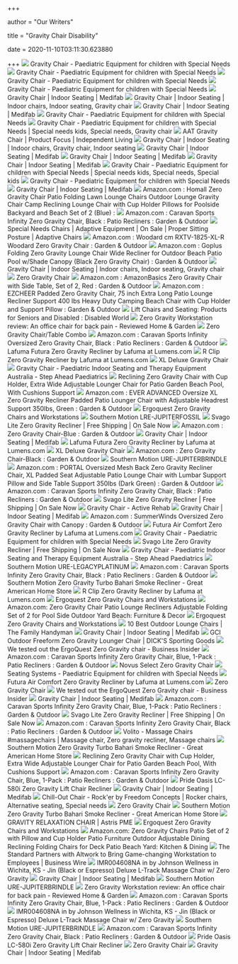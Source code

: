 +++
        
author = "Our Writers"
        
title = "Gravity Chair Disability"
        
date = 2020-11-10T03:11:30.623880
        
+++
[ ![](https://www.specialneedssolutions.com.au/wp-content/uploads/2011/10/Gravity-Chair-Air-Breathew.jpg)](https://www.specialneedssolutions.com.au/wp-content/uploads/2011/10/Gravity-Chair-Air-Breathew.jpg) Gravity Chair - Paediatric Equipment for children with Special Needs
[ ![](https://www.specialneedssolutions.com.au/wp-content/uploads/2011/10/Gravity-Chair-Air-Breathe.jpg)](https://www.specialneedssolutions.com.au/wp-content/uploads/2011/10/Gravity-Chair-Air-Breathe.jpg) Gravity Chair - Paediatric Equipment for children with Special Needs
[ ![](https://www.specialneedssolutions.com.au/wp-content/uploads/2011/10/BLUE.jpg)](https://www.specialneedssolutions.com.au/wp-content/uploads/2011/10/BLUE.jpg) Gravity Chair - Paediatric Equipment for children with Special Needs
[ ![](https://www.specialneedssolutions.com.au/wp-content/uploads/2016/11/Gravity-Chair-Air-Breathe-No-Seat-Linerw.jpg)](https://www.specialneedssolutions.com.au/wp-content/uploads/2016/11/Gravity-Chair-Air-Breathe-No-Seat-Linerw.jpg) Gravity Chair - Paediatric Equipment for children with Special Needs
[ ![](https://www.medifab.co.nz/sites/default/files/styles/product_full/public/Gravity%20Chair%20-%20Green.png?itok=5auE4Six)](https://www.medifab.co.nz/sites/default/files/styles/product_full/public/Gravity%20Chair%20-%20Green.png?itok=5auE4Six) Gravity Chair | Indoor Seating | Medifab
[ ![](https://i.pinimg.com/originals/2a/53/c7/2a53c7afba8178a865457ef47e8ce85c.jpg)](https://i.pinimg.com/originals/2a/53/c7/2a53c7afba8178a865457ef47e8ce85c.jpg) Gravity Chair | Indoor Seating | Indoor chairs, Indoor seating, Gravity  chair
[ ![](https://www.medifab.co.nz/sites/default/files/styles/product_full/public/Colour%20Options.png?itok=3hxDwkrQ)](https://www.medifab.co.nz/sites/default/files/styles/product_full/public/Colour%20Options.png?itok=3hxDwkrQ) Gravity Chair | Indoor Seating | Medifab
[ ![](https://www.specialneedssolutions.com.au/wp-content/uploads/2016/11/chair-colours.jpg)](https://www.specialneedssolutions.com.au/wp-content/uploads/2016/11/chair-colours.jpg) Gravity Chair - Paediatric Equipment for children with Special Needs
[ ![](https://i.pinimg.com/originals/ab/72/5b/ab725baf1ee74f6df4ca857a5b80e42d.jpg)](https://i.pinimg.com/originals/ab/72/5b/ab725baf1ee74f6df4ca857a5b80e42d.jpg) Gravity Chair - Paediatric Equipment for children with Special Needs |  Special needs kids, Special needs, Gravity chair
[ ![](https://www.independentliving.co.uk/wp-content/uploads/2017/06/aat-gravity-chair.jpg)](https://www.independentliving.co.uk/wp-content/uploads/2017/06/aat-gravity-chair.jpg) AAT Gravity Chair | Product Focus | Independent Living
[ ![](https://i.pinimg.com/originals/ab/cb/bb/abcbbb6c7e165214f4594e56af463dba.jpg)](https://i.pinimg.com/originals/ab/cb/bb/abcbbb6c7e165214f4594e56af463dba.jpg) Gravity Chair | Indoor Seating | Indoor chairs, Gravity chair, Indoor  seating
[ ![](https://www.medifab.co.nz/sites/default/files/styles/product_full/public/Tilt%20Wedge%20-%20Lateral%201.png?itok=uzuVmhXU)](https://www.medifab.co.nz/sites/default/files/styles/product_full/public/Tilt%20Wedge%20-%20Lateral%201.png?itok=uzuVmhXU) Gravity Chair | Indoor Seating | Medifab
[ ![](http://www.medifab.co.nz/sites/default/files/styles/large/public/sieras%20new%20chair_0.JPG?itok=RiVyqw6L)](http://www.medifab.co.nz/sites/default/files/styles/large/public/sieras%20new%20chair_0.JPG?itok=RiVyqw6L) Gravity Chair | Indoor Seating | Medifab
[ ![](https://www.medifab.co.nz/sites/default/files/styles/product_full/public/Material%20Options.png?itok=-PbM4kxS)](https://www.medifab.co.nz/sites/default/files/styles/product_full/public/Material%20Options.png?itok=-PbM4kxS) Gravity Chair | Indoor Seating | Medifab
[ ![](https://i.pinimg.com/originals/7f/70/14/7f7014c9b276fd3f66c6ed5f1d15a7e6.jpg)](https://i.pinimg.com/originals/7f/70/14/7f7014c9b276fd3f66c6ed5f1d15a7e6.jpg) Gravity Chair - Paediatric Equipment for children with Special Needs |  Special needs kids, Special needs, Special kids
[ ![](https://i.ytimg.com/vi/has-2_WF17E/maxresdefault.jpg)](https://i.ytimg.com/vi/has-2_WF17E/maxresdefault.jpg) Gravity Chair - Paediatric Equipment for children with Special Needs
[ ![](https://www.medifab.co.nz/sites/default/files/styles/large/public/Teagan%201_3.jpg?itok=FfmuBr8v)](https://www.medifab.co.nz/sites/default/files/styles/large/public/Teagan%201_3.jpg?itok=FfmuBr8v) Gravity Chair | Indoor Seating | Medifab
[ ![](https://images-na.ssl-images-amazon.com/images/I/71OzJ4jfA7L._AC_SL1492_.jpg)](https://images-na.ssl-images-amazon.com/images/I/71OzJ4jfA7L._AC_SL1492_.jpg) Amazon.com : Homall Zero Gravity Chair Patio Folding Lawn Lounge Chairs  Outdoor Lounge Gravity Chair Camp Reclining Lounge Chair with Cup Holder  Pillows for Poolside Backyard and Beach Set of 2 (Blue) :
[ ![](https://images-na.ssl-images-amazon.com/images/I/811xMwQnQuL.__AC_SY300_QL70_ML2_.jpg)](https://images-na.ssl-images-amazon.com/images/I/811xMwQnQuL.__AC_SY300_QL70_ML2_.jpg) Amazon.com : Caravan Sports Infinity Zero Gravity Chair, Black : Patio  Recliners : Garden & Outdoor
[ ![](https://static.rehabmart.com/imagesfromrd/Rocker_Chill-Out_Chair_-_Standard_Configuration_-_Steel_Fabric_-_001_preview.jpeg)](https://static.rehabmart.com/imagesfromrd/Rocker_Chill-Out_Chair_-_Standard_Configuration_-_Steel_Fabric_-_001_preview.jpeg) Special Needs Chairs | Adaptive Equipment | On Sale | Proper Sitting  Posture | Adaptive Chairs
[ ![](https://images-na.ssl-images-amazon.com/images/I/419f9cOfO7L._AC_.jpg)](https://images-na.ssl-images-amazon.com/images/I/419f9cOfO7L._AC_.jpg) Amazon.com : Woodard cm RXTV-1825-XL-R Woodard Zero Gravity Chair : Garden  & Outdoor
[ ![](https://images-na.ssl-images-amazon.com/images/I/61idDNsAPuL._AC_SY450_.jpg)](https://images-na.ssl-images-amazon.com/images/I/61idDNsAPuL._AC_SY450_.jpg) Amazon.com : Goplus Folding Zero Gravity Lounge Chair Wide Recliner for  Outdoor Beach Patio Pool w/Shade Canopy (Black Zero Gravity Chair) : Garden  & Outdoor
[ ![](https://i.pinimg.com/originals/f3/50/3e/f3503e18fd8f3c60a37d0dd932bc10f1.png)](https://i.pinimg.com/originals/f3/50/3e/f3503e18fd8f3c60a37d0dd932bc10f1.png) Gravity Chair | Indoor Seating | Indoor chairs, Indoor seating, Gravity  chair
[ ![](https://www.dunhamssports.com/on/demandware.static/-/Sites-master_catalog_Dunhams/default/dw2e68f9b8/images/0219931980015-200_Zero-Gravity-Chair-Brown.jpg)](https://www.dunhamssports.com/on/demandware.static/-/Sites-master_catalog_Dunhams/default/dw2e68f9b8/images/0219931980015-200_Zero-Gravity-Chair-Brown.jpg) Zero Gravity Chair
[ ![](https://images-na.ssl-images-amazon.com/images/I/91y4r24c7-L._AC_SY450_.jpg)](https://images-na.ssl-images-amazon.com/images/I/91y4r24c7-L._AC_SY450_.jpg) Amazon.com : AmazonBasics Zero Gravity Chair with Side Table, Set of 2, Red  : Garden & Outdoor
[ ![](https://images-na.ssl-images-amazon.com/images/I/61bDh8FiKZL._AC_SY450_.jpg)](https://images-na.ssl-images-amazon.com/images/I/61bDh8FiKZL._AC_SY450_.jpg) Amazon.com : EZCHEER Padded Zero Gravity Chair, 75 inch Extra Long Patio  Lounge Recliner Support 400 lbs Heavy Duty Camping Beach Chair with Cup  Holder and Support Pillow : Garden & Outdoor
[ ![](https://www.disabled-world.com/pics/1/electric-riser-lift-chairs.jpg)](https://www.disabled-world.com/pics/1/electric-riser-lift-chairs.jpg) Lift Chairs and Seating: Products for Seniors and Disabled : Disabled World
[ ![](https://reviewed-com-res.cloudinary.com/image/fetch/s--eTvTzCNl--/b_white,c_limit,cs_srgb,f_auto,fl_progressive.strip_profile,g_center,q_auto,w_972/https://reviewed-production.s3.amazonaws.com/1583185397018/zero-gravity-workstation.jpg)](https://reviewed-com-res.cloudinary.com/image/fetch/s--eTvTzCNl--/b_white,c_limit,cs_srgb,f_auto,fl_progressive.strip_profile,g_center,q_auto,w_972/https://reviewed-production.s3.amazonaws.com/1583185397018/zero-gravity-workstation.jpg) Zero Gravity Workstation review: An office chair for back pain - Reviewed  Home & Garden
[ ![](https://www.dunhamssports.com/dw/image/v2/BCMF_PRD/on/demandware.static/-/Sites-master_catalog_Dunhams/default/dw64230d02/images/0219931980037-010_Zero-Gravity-Set.jpg?sw=800&sh=800&sm=fit)](https://www.dunhamssports.com/dw/image/v2/BCMF_PRD/on/demandware.static/-/Sites-master_catalog_Dunhams/default/dw64230d02/images/0219931980037-010_Zero-Gravity-Set.jpg?sw=800&sh=800&sm=fit) Zero Gravity Chair/Table Combo
[ ![](https://m.media-amazon.com/images/S/aplus-media/vc/08b2b097-d7f3-4d93-afd2-549a8eaf6cf1._SL300__.jpg)](https://m.media-amazon.com/images/S/aplus-media/vc/08b2b097-d7f3-4d93-afd2-549a8eaf6cf1._SL300__.jpg) Amazon.com : Caravan Sports Infinity Oversized Zero Gravity Chair, Black :  Patio Recliners : Garden & Outdoor
[ ![](https://images.lumens.com/is/image/Lumens/LAFP201165?$Lumens.com-600$)](https://images.lumens.com/is/image/Lumens/LAFP201165?$Lumens.com-600$) Lafuma Futura Zero Gravity Recliner by Lafuma at Lumens.com
[ ![](https://images.lumens.com/is/image/Lumens/LAFP201131_alt08?$Lumens.com-600$)](https://images.lumens.com/is/image/Lumens/LAFP201131_alt08?$Lumens.com-600$) R Clip Zero Gravity Recliner by Lafuma at Lumens.com
[ ![](https://www.dunhamssports.com/dw/image/v2/BCMF_PRD/on/demandware.static/-/Sites-master_catalog_Dunhams/default/dw2cf5a80c/images/0219066280006-010_Deluxe-Gravity-Chair.jpg?sw=800&sh=800&sm=fit)](https://www.dunhamssports.com/dw/image/v2/BCMF_PRD/on/demandware.static/-/Sites-master_catalog_Dunhams/default/dw2cf5a80c/images/0219066280006-010_Deluxe-Gravity-Chair.jpg?sw=800&sh=800&sm=fit) XL Deluxe Gravity Chair
[ ![](https://www.stepaheadpaediatrics.com.au/wp-content/uploads/2018/07/%C2%A9Fairfax-Bree-and-Khapre-Web_1-300x201.jpg)](https://www.stepaheadpaediatrics.com.au/wp-content/uploads/2018/07/%C2%A9Fairfax-Bree-and-Khapre-Web_1-300x201.jpg) Gravity Chair - Paediatric Indoor Seating and Therapy Equipment Australia -  Step Ahead Paediatrics
[ ![](https://blackfeather-online.com/media/catalog/product/cache/3/image/800x800/9df78eab33525d08d6e5fb8d27136e95/w/i/wide_recliner_black.jpg)](https://blackfeather-online.com/media/catalog/product/cache/3/image/800x800/9df78eab33525d08d6e5fb8d27136e95/w/i/wide_recliner_black.jpg) Reclining Zero Gravity Chair with Cup Holder, Extra Wide Adjustable Lounger  Chair for Patio Garden Beach Pool, With Cushions Support
[ ![](https://images-na.ssl-images-amazon.com/images/I/71CmAX5onRL._AC_SL1500_.jpg)](https://images-na.ssl-images-amazon.com/images/I/71CmAX5onRL._AC_SL1500_.jpg) Amazon.com : EVER ADVANCED Oversize XL Zero Gravity Recliner Padded Patio  Lounger Chair with Adjustable Headrest Support 350lbs, Green : Garden &  Outdoor
[ ![](http://www.ergoquest.com/uploads/5/9/1/5/5915120/7743834-orig_orig.jpg)](http://www.ergoquest.com/uploads/5/9/1/5/5915120/7743834-orig_orig.jpg) Ergoquest Zero Gravity Chairs and Workstations
[ ![](https://images2.imgix.net/p4dbimg/p171/images/lre-jupiterfossil-1.jpg?trim=color&trimcolor=FFFFFF&trimtol=5&w=1024&h=768&fm=pjpg&auto=format)](https://images2.imgix.net/p4dbimg/p171/images/lre-jupiterfossil-1.jpg?trim=color&trimcolor=FFFFFF&trimtol=5&w=1024&h=768&fm=pjpg&auto=format) Southern Motion LRE-JUPITERFOSSIL
[ ![](https://cdn.shopify.com/s/files/1/0248/6163/8710/products/SvagoLiteMassageChairBlackFrontView_1200x.jpg?v=1597126588)](https://cdn.shopify.com/s/files/1/0248/6163/8710/products/SvagoLiteMassageChairBlackFrontView_1200x.jpg?v=1597126588) Svago Lite Zero Gravity Recliner | Free Shipping | On Sale Now
[ ![](https://images-na.ssl-images-amazon.com/images/I/71exxyAQ5qL._AC_SX450_.jpg)](https://images-na.ssl-images-amazon.com/images/I/71exxyAQ5qL._AC_SX450_.jpg) Amazon.com : Zero Gravity Chair-Blue : Garden & Outdoor
[ ![](https://www.medifab.co.nz/sites/default/files/styles/product_full/public/Tilt%20Wedge%20-%20Posterior%201.png?itok=rha9EAVR)](https://www.medifab.co.nz/sites/default/files/styles/product_full/public/Tilt%20Wedge%20-%20Posterior%201.png?itok=rha9EAVR) Gravity Chair | Indoor Seating | Medifab
[ ![](https://images.lumens.com/is/image/Lumens/LAFP201165_alt07?$Lumens.com-600$)](https://images.lumens.com/is/image/Lumens/LAFP201165_alt07?$Lumens.com-600$) Lafuma Futura Zero Gravity Recliner by Lafuma at Lumens.com
[ ![](https://www.dunhamssports.com/on/demandware.static/-/Sites-master_catalog_Dunhams/default/dwee03d129/images/0219066280006-610_XL-Deluxe-Gravity-Chair.jpg)](https://www.dunhamssports.com/on/demandware.static/-/Sites-master_catalog_Dunhams/default/dwee03d129/images/0219066280006-610_XL-Deluxe-Gravity-Chair.jpg) XL Deluxe Gravity Chair
[ ![](https://images-na.ssl-images-amazon.com/images/I/81JA2qxvtnL._AC_SX450_.jpg)](https://images-na.ssl-images-amazon.com/images/I/81JA2qxvtnL._AC_SX450_.jpg) Amazon.com : Zero Gravity Chair-Black : Garden & Outdoor
[ ![](https://images2.imgix.net/p4dbimg/p171/images/ure-jupiterbrindle-1.jpg?trim=color&trimcolor=FFFFFF&trimtol=5&w=1024&h=768&fm=pjpg&auto=format)](https://images2.imgix.net/p4dbimg/p171/images/ure-jupiterbrindle-1.jpg?trim=color&trimcolor=FFFFFF&trimtol=5&w=1024&h=768&fm=pjpg&auto=format) Southern Motion URE-JUPITERBRINDLE
[ ![](https://images-na.ssl-images-amazon.com/images/I/71BIBy0toKL._AC_SY450_.jpg)](https://images-na.ssl-images-amazon.com/images/I/71BIBy0toKL._AC_SY450_.jpg) Amazon.com : PORTAL Oversized Mesh Back Zero Gravity Recliner Chair, XL  Padded Seat Adjustable Patio Lounge Chair with Lumbar Support Pillow and  Side Table Support 350lbs (Dark Green) : Garden & Outdoor
[ ![](https://m.media-amazon.com/images/I/81Bpdjn56GL._AC_SS350_.jpg)](https://m.media-amazon.com/images/I/81Bpdjn56GL._AC_SS350_.jpg) Amazon.com : Caravan Sports Infinity Zero Gravity Chair, Black : Patio  Recliners : Garden & Outdoor
[ ![](https://cdn.shopify.com/s/files/1/0248/6163/8710/products/SvagoLiteMassageChairBlackSideView_1200x.png?v=1597126603)](https://cdn.shopify.com/s/files/1/0248/6163/8710/products/SvagoLiteMassageChairBlackSideView_1200x.png?v=1597126603) Svago Lite Zero Gravity Recliner | Free Shipping | On Sale Now
[ ![](https://www.activerehab.net.au/wp-content/uploads/2018/11/Gravity-Chair-Mobile-Base.png)](https://www.activerehab.net.au/wp-content/uploads/2018/11/Gravity-Chair-Mobile-Base.png) Gravity Chair - Active Rehab
[ ![](https://www.medifab.co.nz/sites/default/files/styles/product_full/public/Belt%20Holder%201.png?itok=RNdFzLJT)](https://www.medifab.co.nz/sites/default/files/styles/product_full/public/Belt%20Holder%201.png?itok=RNdFzLJT) Gravity Chair | Indoor Seating | Medifab
[ ![](https://images-na.ssl-images-amazon.com/images/I/71iaE9BHUSL._AC_SL1000_.jpg)](https://images-na.ssl-images-amazon.com/images/I/71iaE9BHUSL._AC_SL1000_.jpg) Amazon.com : SummerWinds Oversized Zero Gravity Chair with Canopy : Garden  & Outdoor
[ ![](https://images.lumens.com/is/image/Lumens/LAFP201287?$Lumens.com-600$)](https://images.lumens.com/is/image/Lumens/LAFP201287?$Lumens.com-600$) Futura Air Comfort Zero Gravity Recliner by Lafuma at Lumens.com
[ ![](https://www.specialneedssolutions.com.au/wp-content/uploads/2018/10/snooza-blue-300x420.jpg)](https://www.specialneedssolutions.com.au/wp-content/uploads/2018/10/snooza-blue-300x420.jpg) Gravity Chair - Paediatric Equipment for children with Special Needs
[ ![](https://cdn.shopify.com/s/files/1/0248/6163/8710/products/Svagolifestyleimage_1200x.jpg?v=1597126590)](https://cdn.shopify.com/s/files/1/0248/6163/8710/products/Svagolifestyleimage_1200x.jpg?v=1597126590) Svago Lite Zero Gravity Recliner | Free Shipping | On Sale Now
[ ![](https://www.stepaheadpaediatrics.com.au/wp-content/uploads/2018/07/Gravity-Chair-Incontinence-Liner-2.png)](https://www.stepaheadpaediatrics.com.au/wp-content/uploads/2018/07/Gravity-Chair-Incontinence-Liner-2.png) Gravity Chair - Paediatric Indoor Seating and Therapy Equipment Australia -  Step Ahead Paediatrics
[ ![](https://images2.imgix.net/p4dbimg/p171/images/ure-legacyplatinum-0.jpg?trim=color&trimcolor=FFFFFF&trimtol=5&w=1024&h=768&fm=pjpg&auto=format)](https://images2.imgix.net/p4dbimg/p171/images/ure-legacyplatinum-0.jpg?trim=color&trimcolor=FFFFFF&trimtol=5&w=1024&h=768&fm=pjpg&auto=format) Southern Motion URE-LEGACYPLATINUM
[ ![](https://m.media-amazon.com/images/S/aplus-media/vc/27f615ef-a548-40a1-8e3c-5f63974396e0._SL300__.jpg)](https://m.media-amazon.com/images/S/aplus-media/vc/27f615ef-a548-40a1-8e3c-5f63974396e0._SL300__.jpg) Amazon.com : Caravan Sports Infinity Zero Gravity Chair, Black : Patio  Recliners : Garden & Outdoor
[ ![](https://www.greatamericanhomestore.com/uploads/products/6085P,164-04_web.jpg)](https://www.greatamericanhomestore.com/uploads/products/6085P,164-04_web.jpg) Southern Motion Zero Gravity Turbo Bahari Smoke Recliner - Great American  Home Store
[ ![](https://images.lumens.com/is/image/Lumens/LAFP201131?$Lumens.com-600$)](https://images.lumens.com/is/image/Lumens/LAFP201131?$Lumens.com-600$) R Clip Zero Gravity Recliner by Lafuma at Lumens.com
[ ![](http://www.ergoquest.com/uploads/5/9/1/5/5915120/3697106_orig.jpg)](http://www.ergoquest.com/uploads/5/9/1/5/5915120/3697106_orig.jpg) Ergoquest Zero Gravity Chairs and Workstations
[ ![](https://images-na.ssl-images-amazon.com/images/I/61PjfEyfRHL._AC_SL1010_.jpg)](https://images-na.ssl-images-amazon.com/images/I/61PjfEyfRHL._AC_SL1010_.jpg) Amazon.com: Zero Gravity Chair Patio Lounge Recliners Adjustable Folding  Set of 2 for Pool Side Outdoor Yard Beach: Furniture & Decor
[ ![](http://www.ergoquest.com/uploads/5/9/1/5/5915120/8031791_orig.jpg)](http://www.ergoquest.com/uploads/5/9/1/5/5915120/8031791_orig.jpg) Ergoquest Zero Gravity Chairs and Workstations
[ ![](https://www.familyhandyman.com/wp-content/uploads/2020/07/zero-gravity-chair-89eec10a-9146-499e-91ce-8b54893438a0_1.8564bed1769bd562ae937f244605b466.jpg)](https://www.familyhandyman.com/wp-content/uploads/2020/07/zero-gravity-chair-89eec10a-9146-499e-91ce-8b54893438a0_1.8564bed1769bd562ae937f244605b466.jpg) 10 Best Outdoor Lounge Chairs | The Family Handyman
[ ![](https://i.ytimg.com/vi/8qoS3IJCpHQ/hqdefault.jpg)](https://i.ytimg.com/vi/8qoS3IJCpHQ/hqdefault.jpg) Gravity Chair | Indoor Seating | Medifab
[ ![](https://dks.scene7.com/is/image/GolfGalaxy/19GCIUZRGRVTYFRFRODR_Antique_Bronze?qlt=70&wid=600&fmt=pjpeg)](https://dks.scene7.com/is/image/GolfGalaxy/19GCIUZRGRVTYFRFRODR_Antique_Bronze?qlt=70&wid=600&fmt=pjpeg) GCI Outdoor Freeform Zero Gravity Lounger Chair | DICK'S Sporting Goods
[ ![](https://i.insider.com/568c0a00dd0895d4338b47b9?width=1200&format=jpeg)](https://i.insider.com/568c0a00dd0895d4338b47b9?width=1200&format=jpeg) We tested out the ErgoQuest Zero Gravity chair - Business Insider
[ ![](https://m.media-amazon.com/images/I/61HRXlKFGkL._AC_UL400_.jpg)](https://m.media-amazon.com/images/I/61HRXlKFGkL._AC_UL400_.jpg) Amazon.com : Caravan Sports Infinity Zero Gravity Chair, Blue, 1-Pack :  Patio Recliners : Garden & Outdoor
[ ![](https://soar.askjan.org/productImage/4337/index.jpg)](https://soar.askjan.org/productImage/4337/index.jpg) Novus Select Zero Gravity Chair
[ ![](https://www.specialneedssolutions.com.au/wp-content/uploads/2015/03/special-tomato-soft-touch-sitter-250x4041.png)](https://www.specialneedssolutions.com.au/wp-content/uploads/2015/03/special-tomato-soft-touch-sitter-250x4041.png) Seating Systems - Paediatric Equipment for children with Special Needs
[ ![](https://images.lumens.com/is/image/Lumens/LAFP201287_alt01?$Lumens.com-600$)](https://images.lumens.com/is/image/Lumens/LAFP201287_alt01?$Lumens.com-600$) Futura Air Comfort Zero Gravity Recliner by Lafuma at Lumens.com
[ ![](https://www.dunhamssports.com/on/demandware.static/-/Sites-master_catalog_Dunhams/default/dw19c24ab0/images/0219931980015-610_Zero-Gravity-Chair-Burgandy.jpg)](https://www.dunhamssports.com/on/demandware.static/-/Sites-master_catalog_Dunhams/default/dw19c24ab0/images/0219931980015-610_Zero-Gravity-Chair-Burgandy.jpg) Zero Gravity Chair
[ ![](https://i.insider.com/568c09ffdd0895d4338b47b1?width=1100&format=jpeg&auto=webp)](https://i.insider.com/568c09ffdd0895d4338b47b1?width=1100&format=jpeg&auto=webp) We tested out the ErgoQuest Zero Gravity chair - Business Insider
[ ![](https://i.ytimg.com/vi/8qoS3IJCpHQ/maxresdefault.jpg)](https://i.ytimg.com/vi/8qoS3IJCpHQ/maxresdefault.jpg) Gravity Chair | Indoor Seating | Medifab
[ ![](https://m.media-amazon.com/images/I/71beQwxUWdL._AC_UL400_.jpg)](https://m.media-amazon.com/images/I/71beQwxUWdL._AC_UL400_.jpg) Amazon.com : Caravan Sports Infinity Zero Gravity Chair, Blue, 1-Pack :  Patio Recliners : Garden & Outdoor
[ ![](https://cdn.shopify.com/s/files/1/0248/6163/8710/products/SvagoLiteMassageChairBlackSideAngleView_300x.jpg?v=1597126586)](https://cdn.shopify.com/s/files/1/0248/6163/8710/products/SvagoLiteMassageChairBlackSideAngleView_300x.jpg?v=1597126586) Svago Lite Zero Gravity Recliner | Free Shipping | On Sale Now
[ ![](https://m.media-amazon.com/images/I/612IEEDcJhL._AC_UL400_.jpg)](https://m.media-amazon.com/images/I/612IEEDcJhL._AC_UL400_.jpg) Amazon.com : Caravan Sports Infinity Zero Gravity Chair, Black : Patio  Recliners : Garden & Outdoor
[ ![](https://i.pinimg.com/474x/bb/ab/ef/bbabef346a04e12811ca6bd399786623.jpg)](https://i.pinimg.com/474x/bb/ab/ef/bbabef346a04e12811ca6bd399786623.jpg) Volito - Massage Chairs #massagechairs | Massage chair, Zero gravity  recliner, Massage chairs
[ ![](https://www.greatamericanhomestore.com/uploads/products/6085P,164-04_web3.jpg)](https://www.greatamericanhomestore.com/uploads/products/6085P,164-04_web3.jpg) Southern Motion Zero Gravity Turbo Bahari Smoke Recliner - Great American  Home Store
[ ![](https://blackfeather-online.com/media/catalog/product/cache/3/image/800x800/9df78eab33525d08d6e5fb8d27136e95/g/r/grey_wie_recliner.jpg)](https://blackfeather-online.com/media/catalog/product/cache/3/image/800x800/9df78eab33525d08d6e5fb8d27136e95/g/r/grey_wie_recliner.jpg) Reclining Zero Gravity Chair with Cup Holder, Extra Wide Adjustable Lounger  Chair for Patio Garden Beach Pool, With Cushions Support
[ ![](https://m.media-amazon.com/images/I/61H+aJIl9gL._AC_UL400_.jpg)](https://m.media-amazon.com/images/I/61H+aJIl9gL._AC_UL400_.jpg) Amazon.com : Caravan Sports Infinity Zero Gravity Chair, Blue, 1-Pack :  Patio Recliners : Garden & Outdoor
[ ![](https://medmartonline.com/media/catalog/product/cache/bd5d4a26127229a4f88efad3519a6777/l/c/lc-580i_lifted-charcoal-r_1.jpg)](https://medmartonline.com/media/catalog/product/cache/bd5d4a26127229a4f88efad3519a6777/l/c/lc-580i_lifted-charcoal-r_1.jpg) Pride Oasis LC-580i Zero Gravity Lift Chair Recliner
[ ![](https://www.medifab.co.nz/sites/default/files/styles/large/public/Archers%20Gravity%20Chair.jpg?itok=HYJTLHZB)](https://www.medifab.co.nz/sites/default/files/styles/large/public/Archers%20Gravity%20Chair.jpg?itok=HYJTLHZB) Gravity Chair | Indoor Seating | Medifab
[ ![](https://i.pinimg.com/originals/35/26/8a/35268a17f13ba38816f5a00ee24306ac.jpg)](https://i.pinimg.com/originals/35/26/8a/35268a17f13ba38816f5a00ee24306ac.jpg) Chill-Out Chair - Rock'er by Freedom Concepts | Rocker chairs, Alternative  seating, Special needs
[ ![](https://www.dunhamssports.com/on/demandware.static/-/Sites-master_catalog_Dunhams/default/dwd25307be/images/0219931980015-030_Zero-Gravity-Chair-Charcoal.jpg)](https://www.dunhamssports.com/on/demandware.static/-/Sites-master_catalog_Dunhams/default/dwd25307be/images/0219931980015-030_Zero-Gravity-Chair-Charcoal.jpg) Zero Gravity Chair
[ ![](https://www.greatamericanhomestore.com/uploads/products/6085P,164-04_web2.jpg)](https://www.greatamericanhomestore.com/uploads/products/6085P,164-04_web2.jpg) Southern Motion Zero Gravity Turbo Bahari Smoke Recliner - Great American  Home Store
[ ![](https://www.astris-pme.com.au/images/products/alternate-indoor-seating/floor-sitters/gravity-relaxation-chair/grav-004.png)](https://www.astris-pme.com.au/images/products/alternate-indoor-seating/floor-sitters/gravity-relaxation-chair/grav-004.png) GRAVITY RELAXATION CHAIR | Astris PME
[ ![](http://www.ergoquest.com/uploads/5/9/1/5/5915120/4345599_orig.jpg)](http://www.ergoquest.com/uploads/5/9/1/5/5915120/4345599_orig.jpg) Ergoquest Zero Gravity Chairs and Workstations
[ ![](https://images-na.ssl-images-amazon.com/images/I/71zQqUjb0FL._AC_SL1500_.jpg)](https://images-na.ssl-images-amazon.com/images/I/71zQqUjb0FL._AC_SL1500_.jpg) Amazon.com: Zero Gravity Chairs Patio Set of 2 with Pillow and Cup Holder  Patio Furniture Outdoor Adjustable Dining Reclining Folding Chairs for Deck  Patio Beach Yard: Kitchen & Dining
[ ![](https://mms.businesswire.com/media/20180807005022/en/671709/5/Saturn-Orange_Sitting_collaboration.jpg)](https://mms.businesswire.com/media/20180807005022/en/671709/5/Saturn-Orange_Sitting_collaboration.jpg) The Standard Partners with Altwork to Bring Game-changing Workstation to  Employees | Business Wire
[ ![](https://images.webfronts.com/cache/eliprodohx.jpg?imgeng=/w_500/h_500/m_letterbox_ffffff_100)](https://images.webfronts.com/cache/eliprodohx.jpg?imgeng=/w_500/h_500/m_letterbox_ffffff_100) IMR004608NA in by Johnson Wellness in Wichita, KS - Jin (Black or Espresso)  Deluxe L-Track Massage Chair w/ Zero Gravity
[ ![](https://www.medifab.co.nz/sites/default/files/styles/product_full/public/Velcro%20Side%20Pocket.png?itok=LP3OAZs3)](https://www.medifab.co.nz/sites/default/files/styles/product_full/public/Velcro%20Side%20Pocket.png?itok=LP3OAZs3) Gravity Chair | Indoor Seating | Medifab
[ ![](https://images2.imgix.net/p4dbimg/p171/images/ure-jupiterbrindle-2.jpg?trim=color&trimcolor=FFFFFF&trimtol=5&w=1024&h=768&fm=pjpg&auto=format)](https://images2.imgix.net/p4dbimg/p171/images/ure-jupiterbrindle-2.jpg?trim=color&trimcolor=FFFFFF&trimtol=5&w=1024&h=768&fm=pjpg&auto=format) Southern Motion URE-JUPITERBRINDLE
[ ![](https://reviewed-com-res.cloudinary.com/image/fetch/s--zu_fob6U--/b_white,c_limit,cs_srgb,f_auto,fl_progressive.strip_profile,g_center,q_auto,w_792/https://reviewed-production.s3.amazonaws.com/attachment/9c759051d2a24511/IMG_2271.JPG)](https://reviewed-com-res.cloudinary.com/image/fetch/s--zu_fob6U--/b_white,c_limit,cs_srgb,f_auto,fl_progressive.strip_profile,g_center,q_auto,w_792/https://reviewed-production.s3.amazonaws.com/attachment/9c759051d2a24511/IMG_2271.JPG) Zero Gravity Workstation review: An office chair for back pain - Reviewed  Home & Garden
[ ![](https://m.media-amazon.com/images/I/91rh4ndoNRL._AC_UL400_.jpg)](https://m.media-amazon.com/images/I/91rh4ndoNRL._AC_UL400_.jpg) Amazon.com : Caravan Sports Infinity Zero Gravity Chair, Blue, 1-Pack :  Patio Recliners : Garden & Outdoor
[ ![](https://images.webfronts.com/cache/vmljtjttdy.jpg?imgeng=/w_500/h_500/m_letterbox_ffffff_100)](https://images.webfronts.com/cache/vmljtjttdy.jpg?imgeng=/w_500/h_500/m_letterbox_ffffff_100) IMR004608NA in by Johnson Wellness in Wichita, KS - Jin (Black or Espresso)  Deluxe L-Track Massage Chair w/ Zero Gravity
[ ![](https://images2.imgix.net/p4dbimg/p171/images/uph-sofa-shadowfax-2.jpg?trim=color&trimcolor=FFFFFF&trimtol=5&w=1024&h=768&fm=pjpg&auto=format)](https://images2.imgix.net/p4dbimg/p171/images/uph-sofa-shadowfax-2.jpg?trim=color&trimcolor=FFFFFF&trimtol=5&w=1024&h=768&fm=pjpg&auto=format) Southern Motion URE-JUPITERBRINDLE
[ ![](https://m.media-amazon.com/images/S/aplus-media/vc/ca97007c-1502-4b61-8c9e-5c4c2eb94112._SR300,300_.jpg)](https://m.media-amazon.com/images/S/aplus-media/vc/ca97007c-1502-4b61-8c9e-5c4c2eb94112._SR300,300_.jpg) Amazon.com : Caravan Sports Infinity Zero Gravity Chair, Black : Patio  Recliners : Garden & Outdoor
[ ![](https://medmartonline.com/media/catalog/product/cache/bd5d4a26127229a4f88efad3519a6777/l/c/lc-580i_rreading-profile-charcoal_1.jpg)](https://medmartonline.com/media/catalog/product/cache/bd5d4a26127229a4f88efad3519a6777/l/c/lc-580i_rreading-profile-charcoal_1.jpg) Pride Oasis LC-580i Zero Gravity Lift Chair Recliner
[ ![](https://www.dunhamssports.com/on/demandware.static/-/Sites-master_catalog_Dunhams/default/dw9b84249b/images/0219931980015-304.jpg)](https://www.dunhamssports.com/on/demandware.static/-/Sites-master_catalog_Dunhams/default/dw9b84249b/images/0219931980015-304.jpg) Zero Gravity Chair
[ ![](https://www.medifab.co.nz/sites/default/files/Gravity%20Chair%20Clinical%20Study%20Document%20Thumbnail%20-%20Web_0.png)](https://www.medifab.co.nz/sites/default/files/Gravity%20Chair%20Clinical%20Study%20Document%20Thumbnail%20-%20Web_0.png) Gravity Chair | Indoor Seating | Medifab
